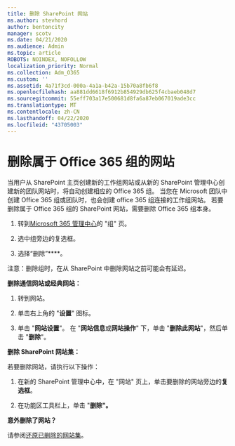 ```yaml
---
title: 删除 SharePoint 网站
ms.author: stevhord
author: bentoncity
manager: scotv
ms.date: 04/21/2020
ms.audience: Admin
ms.topic: article
ROBOTS: NOINDEX, NOFOLLOW
localization_priority: Normal
ms.collection: Adm_O365
ms.custom: ''
ms.assetid: 4a71f3cd-000a-4a1a-b42a-15b70a8fb6f8
ms.openlocfilehash: aa881dd6618f6912b854929db625f4cbaeb048d7
ms.sourcegitcommit: 55eff703a17e500681d8fa6a87eb067019ade3cc
ms.translationtype: MT
ms.contentlocale: zh-CN
ms.lasthandoff: 04/22/2020
ms.locfileid: "43705003"
---
```

# <a name="delete-sites-that-belong-to-an-office-365-group"></a>删除属于 Office 365 组的网站

当用户从 SharePoint 主页创建新的工作组网站或从新的 SharePoint 管理中心创建新的团队网站时，将自动创建相应的 Office 365 组。 当您在 Microsoft 团队中创建 Office 365 组或团队时，也会创建 office 365 组连接的工作组网站。 若要删除属于 Office 365 组的 SharePoint 网站，需要删除 Office 365 组本身。 
  
1. 转到[Microsoft 365 管理中心](https://portal.office.com/adminportal/home#/groups)的 "组" 页。
    
2. 选中组旁边的复选框。
    
3. 选择“删除”****。
    
注意：删除组时，在从 SharePoint 中删除网站之前可能会有延迟。
  
**删除通信网站或经典网站：**

1. 转到网站。
  
2. 单击右上角的 "**设置**" 图标。 
  
3. 单击 "**网站设置**"。 在 "**网站信息**或**网站操作**" 下，单击 "**删除此网站**"，然后单击 "**删除**"。
  
**删除 SharePoint 网站集：**

若要删除网站，请执行以下操作：
  
1. 在新的 SharePoint 管理中心中，在 "网站" 页上，单击要删除的网站旁边的**复选框**。 
    
2. 在功能区工具栏上，单击 "**删除"。**
    
**意外删除了网站？**

请参阅[还原已删除的网站集](https://go.microsoft.com/fwlink/?linkid=867660)。
  

